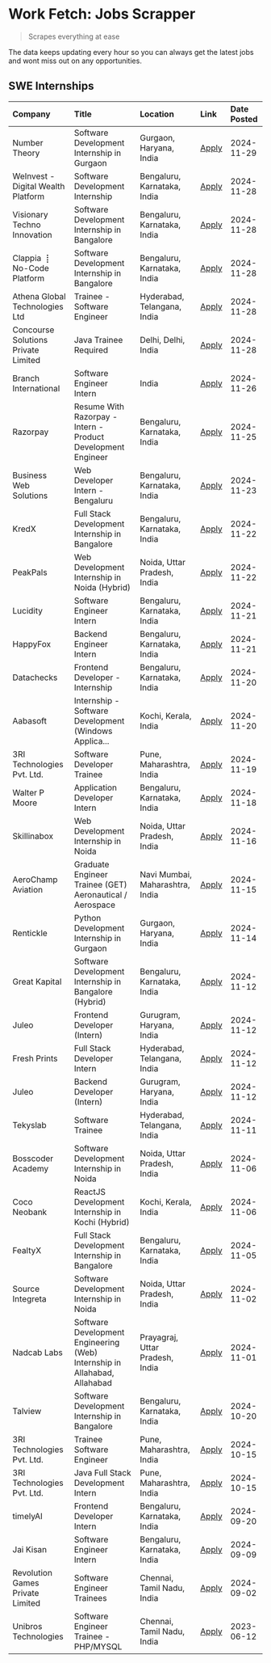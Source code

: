 # Work Fetch: Jobs Scrapper
> Scrapes everything at ease

The data keeps updating every hour so you can always get the latest jobs and wont miss out on any opportunities.

## SWE Internships
<!--START_SECTION:workfetch-->
| Company                             | Title                                                                     | Location                        | Link                                                                                                                                                                                                                                              | Date Posted   |
|:------------------------------------|:--------------------------------------------------------------------------|:--------------------------------|:--------------------------------------------------------------------------------------------------------------------------------------------------------------------------------------------------------------------------------------------------|:--------------|
| Number Theory                       | Software Development Internship in Gurgaon                                | Gurgaon, Haryana, India         | [Apply](https://in.linkedin.com/jobs/view/software-development-internship-in-gurgaon-at-number-theory-4087550503?position=33&pageNum=0&refId=wOV8YOO%2FbGXHqtQrPqnViw%3D%3D&trackingId=ivLAQVFgv5NpWOFCNX3W0w%3D%3D)                              | 2024-11-29    |
| WeInvest - Digital Wealth Platform  | Software Development Internship                                           | Bengaluru, Karnataka, India     | [Apply](https://in.linkedin.com/jobs/view/software-development-internship-at-weinvest-digital-wealth-platform-4087292999?position=2&pageNum=0&refId=wOV8YOO%2FbGXHqtQrPqnViw%3D%3D&trackingId=fRavbrlCN4%2BoY1Wh0AQoIQ%3D%3D)                     | 2024-11-28    |
| Visionary Techno Innovation         | Software Development Internship in Bangalore                              | Bengaluru, Karnataka, India     | [Apply](https://in.linkedin.com/jobs/view/software-development-internship-in-bangalore-at-visionary-techno-innovation-4086916247?position=13&pageNum=0&refId=wOV8YOO%2FbGXHqtQrPqnViw%3D%3D&trackingId=YB72rBjO58dJGJttu5ynkA%3D%3D)              | 2024-11-28    |
| Clappia ⢸ No-Code Platform          | Software Development Internship in Bangalore                              | Bengaluru, Karnataka, India     | [Apply](https://in.linkedin.com/jobs/view/software-development-internship-in-bangalore-at-clappia-%E2%A2%B8-no-code-platform-4086916232?position=26&pageNum=0&refId=wOV8YOO%2FbGXHqtQrPqnViw%3D%3D&trackingId=IQB%2FzHTB4MFlJFM%2FAz1VnQ%3D%3D)   | 2024-11-28    |
| Athena Global Technologies Ltd      | Trainee - Software Engineer                                               | Hyderabad, Telangana, India     | [Apply](https://in.linkedin.com/jobs/view/trainee-software-engineer-at-athena-global-technologies-ltd-4087205108?position=37&pageNum=0&refId=wOV8YOO%2FbGXHqtQrPqnViw%3D%3D&trackingId=86jXmgTxSa9f6n3ioCsStw%3D%3D)                              | 2024-11-28    |
| Concourse Solutions Private Limited | Java Trainee Required                                                     | Delhi, Delhi, India             | [Apply](https://in.linkedin.com/jobs/view/java-trainee-required-at-concourse-solutions-private-limited-4087289970?position=40&pageNum=0&refId=wOV8YOO%2FbGXHqtQrPqnViw%3D%3D&trackingId=NIDuuJ4BVhVnDlKO18TgGw%3D%3D)                             | 2024-11-28    |
| Branch International                | Software Engineer Intern                                                  | India                           | [Apply](https://in.linkedin.com/jobs/view/software-engineer-intern-at-branch-international-4054425650?position=44&pageNum=0&refId=wOV8YOO%2FbGXHqtQrPqnViw%3D%3D&trackingId=QcobOwiAgmligpp3JC3V0Q%3D%3D)                                         | 2024-11-26    |
| Razorpay                            | Resume With Razorpay - Intern - Product Development Engineer              | Bengaluru, Karnataka, India     | [Apply](https://in.linkedin.com/jobs/view/resume-with-razorpay-intern-product-development-engineer-at-razorpay-4082644771?position=35&pageNum=0&refId=wOV8YOO%2FbGXHqtQrPqnViw%3D%3D&trackingId=%2FAZyfVFWK24XKQu5zTtRww%3D%3D)                   | 2024-11-25    |
| Business Web Solutions              | Web Developer Intern - Bengaluru                                          | Bengaluru, Karnataka, India     | [Apply](https://in.linkedin.com/jobs/view/web-developer-intern-bengaluru-at-business-web-solutions-4081769308?position=47&pageNum=0&refId=wOV8YOO%2FbGXHqtQrPqnViw%3D%3D&trackingId=5aq%2FBFl1EKQmWUgX7cWR9Q%3D%3D)                               | 2024-11-23    |
| KredX                               | Full Stack Development Internship in Bangalore                            | Bengaluru, Karnataka, India     | [Apply](https://in.linkedin.com/jobs/view/full-stack-development-internship-in-bangalore-at-kredx-4082021747?position=27&pageNum=0&refId=wOV8YOO%2FbGXHqtQrPqnViw%3D%3D&trackingId=FRN3IHSPJbifSwvkE4bGdg%3D%3D)                                  | 2024-11-22    |
| PeakPals                            | Web Development Internship in Noida (Hybrid)                              | Noida, Uttar Pradesh, India     | [Apply](https://in.linkedin.com/jobs/view/web-development-internship-in-noida-hybrid-at-peakpals-4082025102?position=57&pageNum=0&refId=wOV8YOO%2FbGXHqtQrPqnViw%3D%3D&trackingId=oxS2gTB5cvKdT9ZbUSuMzA%3D%3D)                                   | 2024-11-22    |
| Lucidity                            | Software Engineer Intern                                                  | Bengaluru, Karnataka, India     | [Apply](https://in.linkedin.com/jobs/view/software-engineer-intern-at-lucidity-4081805788?position=18&pageNum=0&refId=wOV8YOO%2FbGXHqtQrPqnViw%3D%3D&trackingId=eyTKhtOcb5EbsrZj50fZMg%3D%3D)                                                     | 2024-11-21    |
| HappyFox                            | Backend Engineer Intern                                                   | Bengaluru, Karnataka, India     | [Apply](https://in.linkedin.com/jobs/view/backend-engineer-intern-at-happyfox-4079265240?position=53&pageNum=0&refId=wOV8YOO%2FbGXHqtQrPqnViw%3D%3D&trackingId=F1ukYiAW%2BwR4OuG6rJp%2BYA%3D%3D)                                                  | 2024-11-21    |
| Datachecks                          | Frontend Developer - Internship                                           | Bengaluru, Karnataka, India     | [Apply](https://in.linkedin.com/jobs/view/frontend-developer-internship-at-datachecks-4078365869?position=41&pageNum=0&refId=wOV8YOO%2FbGXHqtQrPqnViw%3D%3D&trackingId=%2FvnCZXT8my4b19pHiT9nbA%3D%3D)                                            | 2024-11-20    |
| Aabasoft                            | Internship - Software Development (Windows Applica...                     | Kochi, Kerala, India            | [Apply](https://in.linkedin.com/jobs/view/internship-software-development-windows-applica-at-aabasoft-4080986188?position=54&pageNum=0&refId=wOV8YOO%2FbGXHqtQrPqnViw%3D%3D&trackingId=HaHw5go4DcG89F58y6CSzg%3D%3D)                              | 2024-11-20    |
| 3RI Technologies Pvt. Ltd.          | Software Developer Trainee                                                | Pune, Maharashtra, India        | [Apply](https://in.linkedin.com/jobs/view/software-developer-trainee-at-3ri-technologies-pvt-ltd-4080283578?position=28&pageNum=0&refId=wOV8YOO%2FbGXHqtQrPqnViw%3D%3D&trackingId=Ob3PffpVueeInzaexL8pEg%3D%3D)                                   | 2024-11-19    |
| Walter P Moore                      | Application Developer Intern                                              | Bengaluru, Karnataka, India     | [Apply](https://in.linkedin.com/jobs/view/application-developer-intern-at-walter-p-moore-4077126811?position=23&pageNum=0&refId=wOV8YOO%2FbGXHqtQrPqnViw%3D%3D&trackingId=uhk9P3b1gvSQtMEq%2Ffi6ZQ%3D%3D)                                         | 2024-11-18    |
| Skillinabox                         | Web Development Internship in Noida                                       | Noida, Uttar Pradesh, India     | [Apply](https://in.linkedin.com/jobs/view/web-development-internship-in-noida-at-skillinabox-4077783016?position=24&pageNum=0&refId=wOV8YOO%2FbGXHqtQrPqnViw%3D%3D&trackingId=gnFnU47ytTQtdvJJc2Vlqw%3D%3D)                                       | 2024-11-16    |
| AeroChamp Aviation                  | Graduate Engineer Trainee (GET) Aeronautical / Aerospace                  | Navi Mumbai, Maharashtra, India | [Apply](https://in.linkedin.com/jobs/view/graduate-engineer-trainee-get-aeronautical-aerospace-at-aerochamp-aviation-4075807848?position=42&pageNum=0&refId=wOV8YOO%2FbGXHqtQrPqnViw%3D%3D&trackingId=QPelUqQCRsgVapyMp9Ob3w%3D%3D)               | 2024-11-15    |
| Rentickle                           | Python Development Internship in Gurgaon                                  | Gurgaon, Haryana, India         | [Apply](https://in.linkedin.com/jobs/view/python-development-internship-in-gurgaon-at-rentickle-4075922770?position=22&pageNum=0&refId=wOV8YOO%2FbGXHqtQrPqnViw%3D%3D&trackingId=HnqlYi6%2BjQ9ZqxNmH7eBiQ%3D%3D)                                  | 2024-11-14    |
| Great Kapital                       | Software Development Internship in Bangalore (Hybrid)                     | Bengaluru, Karnataka, India     | [Apply](https://in.linkedin.com/jobs/view/software-development-internship-in-bangalore-hybrid-at-great-kapital-4074322094?position=25&pageNum=0&refId=wOV8YOO%2FbGXHqtQrPqnViw%3D%3D&trackingId=QL9PRrKNSqj%2BOdRvkZE%2B4g%3D%3D)                 | 2024-11-12    |
| Juleo                               | Frontend Developer (Intern)                                               | Gurugram, Haryana, India        | [Apply](https://in.linkedin.com/jobs/view/frontend-developer-intern-at-juleo-4072443159?position=29&pageNum=0&refId=wOV8YOO%2FbGXHqtQrPqnViw%3D%3D&trackingId=1KeHzH3ZldEygHHgIlCVLQ%3D%3D)                                                       | 2024-11-12    |
| Fresh Prints                        | Full Stack Developer Intern                                               | Hyderabad, Telangana, India     | [Apply](https://in.linkedin.com/jobs/view/full-stack-developer-intern-at-fresh-prints-4074759619?position=34&pageNum=0&refId=wOV8YOO%2FbGXHqtQrPqnViw%3D%3D&trackingId=3734dJthsZCNujORUWBD7A%3D%3D)                                              | 2024-11-12    |
| Juleo                               | Backend Developer (Intern)                                                | Gurugram, Haryana, India        | [Apply](https://in.linkedin.com/jobs/view/backend-developer-intern-at-juleo-4072437848?position=52&pageNum=0&refId=wOV8YOO%2FbGXHqtQrPqnViw%3D%3D&trackingId=Sv7YZpwniwO1c5DKSclgeQ%3D%3D)                                                        | 2024-11-12    |
| Tekyslab                            | Software Trainee                                                          | Hyderabad, Telangana, India     | [Apply](https://in.linkedin.com/jobs/view/software-trainee-at-tekyslab-4074128169?position=49&pageNum=0&refId=wOV8YOO%2FbGXHqtQrPqnViw%3D%3D&trackingId=UU%2FqkKFOIgfX4%2B6VnfPKuA%3D%3D)                                                         | 2024-11-11    |
| Bosscoder Academy                   | Software Development Internship in Noida                                  | Noida, Uttar Pradesh, India     | [Apply](https://in.linkedin.com/jobs/view/software-development-internship-in-noida-at-bosscoder-academy-4070090866?position=10&pageNum=0&refId=wOV8YOO%2FbGXHqtQrPqnViw%3D%3D&trackingId=kD8O7j%2BZrozcIF%2F3xZQ95A%3D%3D)                        | 2024-11-06    |
| Coco Neobank                        | ReactJS Development Internship in Kochi (Hybrid)                          | Kochi, Kerala, India            | [Apply](https://in.linkedin.com/jobs/view/reactjs-development-internship-in-kochi-hybrid-at-coco-neobank-4070090934?position=30&pageNum=0&refId=wOV8YOO%2FbGXHqtQrPqnViw%3D%3D&trackingId=Gkjj4zZ4vcPxypp7r6K9AA%3D%3D)                           | 2024-11-06    |
| FealtyX                             | Full Stack Development Internship in Bangalore                            | Bengaluru, Karnataka, India     | [Apply](https://in.linkedin.com/jobs/view/full-stack-development-internship-in-bangalore-at-fealtyx-4067118640?position=43&pageNum=0&refId=wOV8YOO%2FbGXHqtQrPqnViw%3D%3D&trackingId=k21kkTWDwp%2Fg9bNyTxrklQ%3D%3D)                              | 2024-11-05    |
| Source Integreta                    | Software Development Internship in Noida                                  | Noida, Uttar Pradesh, India     | [Apply](https://in.linkedin.com/jobs/view/software-development-internship-in-noida-at-source-integreta-4066120527?position=16&pageNum=0&refId=wOV8YOO%2FbGXHqtQrPqnViw%3D%3D&trackingId=xJ8va9YtDQ8niUIgyv0gUg%3D%3D)                             | 2024-11-02    |
| Nadcab Labs                         | Software Development Engineering (Web) Internship in Allahabad, Allahabad | Prayagraj, Uttar Pradesh, India | [Apply](https://in.linkedin.com/jobs/view/software-development-engineering-web-internship-in-allahabad-allahabad-at-nadcab-labs-4064940107?position=4&pageNum=0&refId=wOV8YOO%2FbGXHqtQrPqnViw%3D%3D&trackingId=MTstCDrpkva%2FWmH2qCrn%2BA%3D%3D) | 2024-11-01    |
| Talview                             | Software Development Internship in Bangalore                              | Bengaluru, Karnataka, India     | [Apply](https://in.linkedin.com/jobs/view/software-development-internship-in-bangalore-at-talview-4055420944?position=6&pageNum=0&refId=wOV8YOO%2FbGXHqtQrPqnViw%3D%3D&trackingId=%2BuQEcMQ2j3MkooOeh3Ehcg%3D%3D)                                 | 2024-10-20    |
| 3RI Technologies Pvt. Ltd.          | Trainee Software Engineer                                                 | Pune, Maharashtra, India        | [Apply](https://in.linkedin.com/jobs/view/trainee-software-engineer-at-3ri-technologies-pvt-ltd-4048233384?position=38&pageNum=0&refId=wOV8YOO%2FbGXHqtQrPqnViw%3D%3D&trackingId=h7KGvbZX8jE8E1VaL7BM2w%3D%3D)                                    | 2024-10-15    |
| 3RI Technologies Pvt. Ltd.          | Java Full Stack Development Intern                                        | Pune, Maharashtra, India        | [Apply](https://in.linkedin.com/jobs/view/java-full-stack-development-intern-at-3ri-technologies-pvt-ltd-4048231995?position=48&pageNum=0&refId=wOV8YOO%2FbGXHqtQrPqnViw%3D%3D&trackingId=O2OmCqn3aAA%2BUfEjZ0OGlA%3D%3D)                         | 2024-10-15    |
| timelyAI                            | Frontend Developer Intern                                                 | Bengaluru, Karnataka, India     | [Apply](https://in.linkedin.com/jobs/view/frontend-developer-intern-at-timelyai-4030925040?position=14&pageNum=0&refId=wOV8YOO%2FbGXHqtQrPqnViw%3D%3D&trackingId=dEuTqZ1a3u7cS22F0rK7hA%3D%3D)                                                    | 2024-09-20    |
| Jai Kisan                           | Software Engineer Intern                                                  | Bengaluru, Karnataka, India     | [Apply](https://in.linkedin.com/jobs/view/software-engineer-intern-at-jai-kisan-4024075360?position=46&pageNum=0&refId=wOV8YOO%2FbGXHqtQrPqnViw%3D%3D&trackingId=%2FHfmPeFR%2FdZazL0%2Fp9O5VA%3D%3D)                                              | 2024-09-09    |
| Revolution Games Private Limited    | Software Engineer Trainees                                                | Chennai, Tamil Nadu, India      | [Apply](https://in.linkedin.com/jobs/view/software-engineer-trainees-at-revolution-games-private-limited-4015912927?position=45&pageNum=0&refId=wOV8YOO%2FbGXHqtQrPqnViw%3D%3D&trackingId=Im2Rn8G0zwUsQMTi%2F08mHg%3D%3D)                         | 2024-09-02    |
| Unibros Technologies                | Software Engineer Trainee - PHP/MYSQL                                     | Chennai, Tamil Nadu, India      | [Apply](https://in.linkedin.com/jobs/view/software-engineer-trainee-php-mysql-at-unibros-technologies-3656599241?position=60&pageNum=0&refId=wOV8YOO%2FbGXHqtQrPqnViw%3D%3D&trackingId=ubNoVpXcgb9JVr4bWAY1sg%3D%3D)                              | 2023-06-12    |
<!--END_SECTION:workfetch-->
